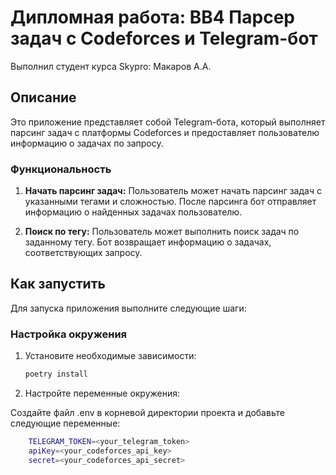 # Дипломная работа: BB4 Парсер задач с Codeforces и Telegram-бот

Выполнил студент курса Skypro: Макаров А.А.

## Описание

Это приложение представляет собой Telegram-бота, который выполняет парсинг задач с платформы Codeforces и предоставляет пользователю информацию о задачах по запросу.

### Функциональность

1. **Начать парсинг задач:**
   Пользователь может начать парсинг задач с указанными тегами и сложностью.
   После парсинга бот отправляет информацию о найденных задачах пользователю.

2. **Поиск по тегу:**
   Пользователь может выполнить поиск задач по заданному тегу.
   Бот возвращает информацию о задачах, соответствующих запросу.

## Как запустить

Для запуска приложения выполните следующие шаги:

### Настройка окружения

1. Установите необходимые зависимости:

   ```bash
   poetry install

2. Настройте переменные окружения:

Создайте файл .env в корневой директории проекта и добавьте следующие переменные:

```bash
    TELEGRAM_TOKEN=<your_telegram_token>
    apiKey=<your_codeforces_api_key>
    secret=<your_codeforces_api_secret>